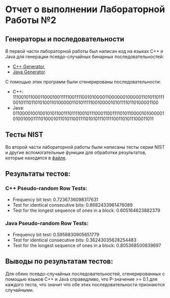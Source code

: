 # Отчет о выполнении Лабораторной Работы №2

## Генераторы и последовательности
В первой части лабораторной работы был написан код на языках C++ и Java для генерации псевдо-случайных бинарных последовательностей:
* [C++ Generator](https://github.com/Dimasik322/isb/blob/lab2-var1/lab_2/generator.cpp),
* [Java Generator](https://github.com/Dimasik322/isb/blob/lab2-var1/lab_2/Generator.java).

С помощью этих программ были сгенерированы последовательности:
* C++: 11100101100011000100111110011110010100001100000010000011010110111001011101101010011010000011010111110010000101011110110100001100
* Java: 01100001001001010110011101111001011100011001111010110000101000001010010001111010001011010110011110101011101111001101011100011011

## Тесты NIST
Во второй части лабораторной работы были написаны тесты серии NIST и другие вспомогательные функции для обработки результатов, которые находятся в [файле](https://github.com/Dimasik322/isb/blob/lab2-var1/lab_2/task2.py).

## Результаты тестов:
### C++ Pseudo-random Row Tests:
* Frequency bit test: 0.7236736098317631
* Test for identical consecutive bits: 0.8682433961476089
* Test for the longest sequence of ones in a block: 0.605164623882379

### Java Pseudo-random Row Tests:
* Frequency bit test: 0.5958830905651779
* Test for identical consecutive bits: 0.36243035628254483
* Test for the longest sequence of ones in a block: 0.805368500839697

## Выводы по результатам тестов:
Для обеих псевдо-случайных последовательностей, сгенерированных с помощью языков C++ и Java справедливо, что P-значение >= 0.1 для каждого теста, что значит что обе этих последовательности признаются случайными.
